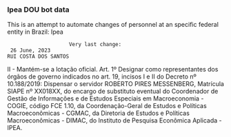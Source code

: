  ### Ipea DOU bot data
 This is an attempt to automate changes of personnel at an specific federal entity in Brazil: Ipea
 
                        Very last change: 
 	 26 June, 2023
	RUI COSTA DOS SANTOS
II - Mantém-se a lotação oficial.
Art. 1º Designar como representantes dos órgãos de governo indicados no art. 19, incisos I e II do Decreto nº 10.188/2019:
Dispensar o servidor ROBERTO PIRES MESSENBERG, Matrícula SIAPE nº XX018XX, do encargo de substituto eventual do Coordenador de Gestão de Informações e de Estudos Especiais em Macroeconomia - COGIE, código FCE 1.10, da Coordenação-Geral de Estudos e Políticas Macroeconômicas - CGMAC, da Diretoria de Estudos e Políticas Macroeconômicas - DIMAC, do Instituto de Pesquisa Econômica Aplicada - IPEA.
